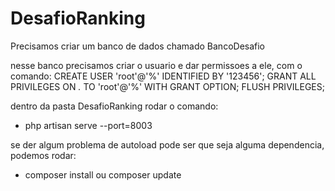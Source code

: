 # DesafioRanking

Precisamos criar um banco de dados chamado BancoDesafio

nesse banco precisamos criar o usuario e dar permissoes a ele, com o comando:
CREATE USER 'root'@'%' IDENTIFIED BY '123456';
GRANT ALL PRIVILEGES ON *.* TO 'root'@'%' WITH GRANT OPTION;
FLUSH PRIVILEGES;

dentro da pasta DesafioRanking rodar o comando:
- php artisan serve --port=8003

se der algum problema de autoload pode ser que seja alguma dependencia, podemos rodar:
- composer install ou composer update